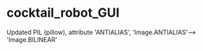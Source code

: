# cocktail_robot_GUI
Updated PIL (pillow), attribute 'ANTIALIAS', 'Image.ANTIALIAS'--> 'Image.BILINEAR'

